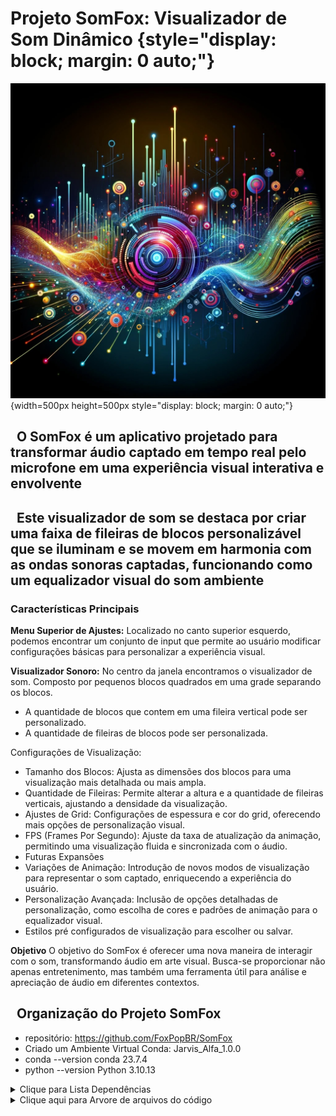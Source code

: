 # Projeto SomFox: Visualizador de Som Dinâmico {style="display: block; margin: 0 auto;"}

![SomFox](https://raw.githubusercontent.com/FoxPopBR/SomFox/main/asset/SomFox.jpg){width=500px height=500px style="display: block; margin: 0 auto;"}

## &nbsp; O SomFox é um aplicativo projetado para transformar áudio captado em tempo real pelo microfone em uma experiência visual interativa e envolvente

## &nbsp; Este visualizador de som se destaca por criar uma faixa de fileiras de blocos personalizável que se iluminam e se movem em harmonia com as ondas sonoras captadas, funcionando como um equalizador visual do som ambiente

### Características Principais

**Menu Superior de Ajustes:** Localizado no canto superior esquerdo, podemos encontrar um conjunto de input que permite ao usuário modificar configurações básicas para personalizar a experiência visual.

**Visualizador Sonoro:** No centro da janela encontramos o visualizador de som. Composto por pequenos blocos quadrados em uma grade separando os blocos.

- A quantidade de blocos que contem em uma fileira vertical pode ser personalizado.
- A quantidade de fileiras de blocos pode ser personalizada.

Configurações de Visualização:

- Tamanho dos Blocos: Ajusta as dimensões dos blocos para uma visualização mais detalhada ou mais ampla.
- Quantidade de Fileiras: Permite alterar a altura e a quantidade de fileiras verticais, ajustando a densidade da visualização.
- Ajustes de Grid: Configurações de espessura e cor do grid, oferecendo mais opções de personalização visual.
- FPS (Frames Por Segundo): Ajuste da taxa de atualização da animação, permitindo uma visualização fluida e sincronizada com o áudio.
- Futuras Expansões
- Variações de Animação: Introdução de novos modos de visualização para representar o som captado, enriquecendo a experiência do usuário.
- Personalização Avançada: Inclusão de opções detalhadas de personalização, como escolha de cores e padrões de animação para o equalizador visual.
- Estilos pré configurados de visualização para escolher ou salvar.

**Objetivo**
O objetivo do SomFox é oferecer uma nova maneira de interagir com o som, transformando áudio em arte visual. Busca-se proporcionar não apenas entretenimento, mas também uma ferramenta útil para análise e apreciação de áudio em diferentes contextos.

## &nbsp; Organização do Projeto SomFox

- repositório: <https://github.com/FoxPopBR/SomFox>
- Criado um Ambiente Virtual Conda: Jarvis_Alfa_1.0.0
- conda --version conda 23.7.4
- python --version Python 3.10.13

<details>
  <summary>Clique para Lista Dependências </summary>
<pre>
pyaudio==0.2.14
json==2.16.2
ast==0.7.12
pygame_gui==0.6.9
pathlib==1.0.1
numpy==1.26.2
pygame==2.5.2
os==1.2.0
re==2.7.0
</pre>
</details>

<details>
  <summary>Clique aqui para Arvore de arquivos do código</summary>
<pre>
🗃️ SomFox/
├── 🌐 index.html
├── ☕ audio-visualizer.js
├── 📄 dados.json
├── 📝 SomFox_README_PT.md
├── 📝 project_structure.md
├── 📝 showtree.md
├── 🎵 respect.mp3
├── 🐍 main.py
├── 🐍 project_directory.py
├── 🐍 teste.py
├── 🐍 tree.py
├── 📝 bibliotecas_utilizadas.txt
├── 📝 conda_list.txt
├── 📝 list.txt
├── 📝 pip_list.txt
├── 📝 requirements.txt
├── 🗺️ asset/
│   ├── 🖼️ SomFox.jpg
│   └── Standard DALL·E.webp
└── 🛠️ modules/
    ├── 🐍 __init__.py
    ├── 🐍 config.py
    └── 🐍 treemaker.py
</pre>
</details>